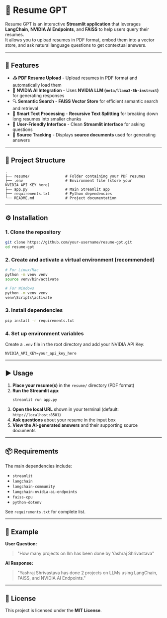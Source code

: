 # 📄 Resume GPT

Resume GPT is an interactive **Streamlit application** that leverages **LangChain**, **NVIDIA AI Endpoints**, and **FAISS** to help users query their resumes.  
It allows you to upload resumes in PDF format, embed them into a vector store, and ask natural language questions to get contextual answers.

---

## 🚀 Features

- 📤 **PDF Resume Upload** - Upload resumes in PDF format and automatically load them
- 🤖 **NVIDIA AI Integration** - Uses **NVIDIA LLM (`meta/llama3-8b-instruct`)** for generating responses
- 🔍 **Semantic Search** - **FAISS Vector Store** for efficient semantic search and retrieval
- 📝 **Smart Text Processing** - **Recursive Text Splitting** for breaking down long resumes into smaller chunks
- 🎨 **User-Friendly Interface** - Clean **Streamlit interface** for asking questions
- 📑 **Source Tracking** - Displays **source documents** used for generating answers

---

## 📂 Project Structure

```
.
├── resume/                # Folder containing your PDF resumes
├── .env                   # Environment file (store your NVIDIA_API_KEY here)
├── app.py                 # Main Streamlit app
├── requirements.txt       # Python dependencies
└── README.md              # Project documentation
```

---

## ⚙️ Installation

### 1. Clone the repository
```bash
git clone https://github.com/your-username/resume-gpt.git
cd resume-gpt
```

### 2. Create and activate a virtual environment (recommended)
```bash
# For Linux/Mac
python -m venv venv
source venv/bin/activate

# For Windows
python -m venv venv
venv\Scripts\activate
```

### 3. Install dependencies
```bash
pip install -r requirements.txt
```

### 4. Set up environment variables
Create a `.env` file in the root directory and add your NVIDIA API Key:
```env
NVIDIA_API_KEY=your_api_key_here
```

---

## ▶️ Usage

1. **Place your resume(s)** in the `resume/` directory (PDF format)
2. **Run the Streamlit app**:
   ```bash
   streamlit run app.py
   ```
3. **Open the local URL** shown in your terminal (default: `http://localhost:8501`)
4. **Ask questions** about your resume in the input box
5. **View the AI-generated answers** and their supporting source documents

---

## 📦 Requirements

The main dependencies include:
- `streamlit`
- `langchain`
- `langchain-community`
- `langchain-nvidia-ai-endpoints`
- `faiss-cpu`
- `python-dotenv`

See `requirements.txt` for complete list.

---

## 📸 Example

**User Question:**
> "How many projects on llm has been done by Yashraj Shrivastava"

**AI Response:**
> "Yashraj Shrivastava has done 2 projects on LLMs using LangChain, FAISS, and NVIDIA AI Endpoints."

---

## 📜 License

This project is licensed under the **MIT License**.